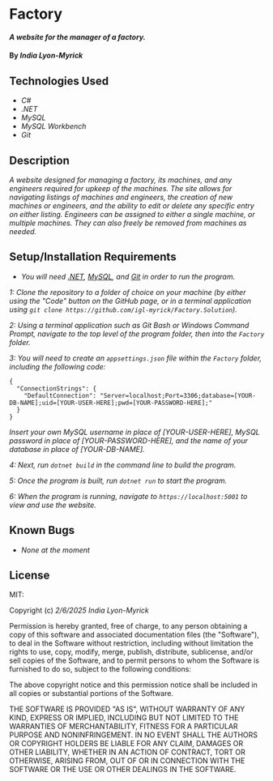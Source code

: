 # Factory

#### _A website for the manager of a factory._

#### By _**India Lyon-Myrick**_

## Technologies Used

* _C#_
* _.NET_
* _MySQL_
* _MySQL Workbench_
* _Git_

## Description

_A website designed for managing a factory, its machines, and any engineers required for upkeep of the machines. The site allows for navigating listings of machines and engineers, the creation of new machines or engineers, and the ability to edit or delete any specific entry on either listing. Engineers can be assigned to either a single machine, or multiple machines. They can also freely be removed from machines as needed._

## Setup/Installation Requirements

* _You will need [.NET](https://dotnet.microsoft.com/en-us/download/dotnet/6.0), [MySQL](https://downloads.mysql.com/archives/get/p/25/file/mysql-installer-web-community-8.0.19.0.msi), and [Git](https://git-scm.com/downloads/) in order to run the program._

_1: Clone the repository to a folder of choice on your machine (by either using the "Code" button on the GitHub page, or in a terminal application using `git clone https://github.com/igl-myrick/Factory.Solution`)._

_2: Using a terminal application such as Git Bash or Windows Command Prompt, navigate to the top level of the program folder, then into the `Factory` folder._

_3: You will need to create an `appsettings.json` file within the `Factory` folder, including the following code:_

```
{
  "ConnectionStrings": {
    "DefaultConnection": "Server=localhost;Port=3306;database=[YOUR-DB-NAME];uid=[YOUR-USER-HERE];pwd=[YOUR-PASSWORD-HERE];"
  }
}
```

_Insert your own MySQL username in place of [YOUR-USER-HERE], MySQL password in place of [YOUR-PASSWORD-HERE], and the name of your database in place of [YOUR-DB-NAME]._

_4: Next, run `dotnet build` in the command line to build the program._

_5: Once the program is built, run `dotnet run` to start the program._

_6: When the program is running, navigate to `https://localhost:5001` to view and use the website._

## Known Bugs

* _None at the moment_

## License

MIT:

Copyright (c) _2/6/2025_ _India Lyon-Myrick_

Permission is hereby granted, free of charge, to any person obtaining a copy of this software and associated documentation files (the "Software"), to deal in the Software without restriction, including without limitation the rights to use, copy, modify, merge, publish, distribute, sublicense, and/or sell copies of the Software, and to permit persons to whom the Software is furnished to do so, subject to the following conditions:

The above copyright notice and this permission notice shall be included in all copies or substantial portions of the Software.

THE SOFTWARE IS PROVIDED "AS IS", WITHOUT WARRANTY OF ANY KIND, EXPRESS OR IMPLIED, INCLUDING BUT NOT LIMITED TO THE WARRANTIES OF MERCHANTABILITY, FITNESS FOR A PARTICULAR PURPOSE AND NONINFRINGEMENT. IN NO EVENT SHALL THE AUTHORS OR COPYRIGHT HOLDERS BE LIABLE FOR ANY CLAIM, DAMAGES OR OTHER LIABILITY, WHETHER IN AN ACTION OF CONTRACT, TORT OR OTHERWISE, ARISING FROM, OUT OF OR IN CONNECTION WITH THE SOFTWARE OR THE USE OR OTHER DEALINGS IN THE SOFTWARE.
